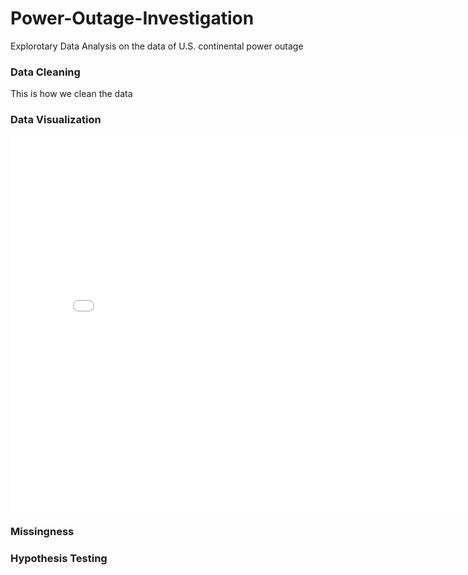 # Power-Outage-Investigation
Explorotary Data Analysis on the data of U.S. continental power outage

### Data Cleaning
This is how we clean the data
### Data Visualization
<iframe src="assets/choropleth_occurance_state.html" width=800 height=600 frameBorder=0></iframe>

### Missingness
### Hypothesis Testing
